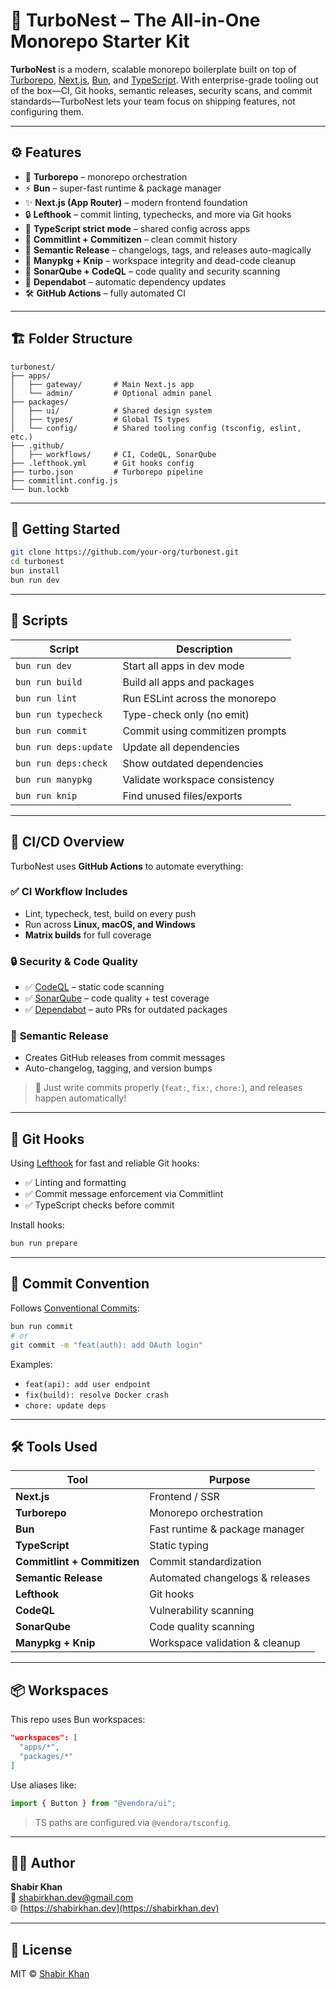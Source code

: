 # 🪺 TurboNest – The All-in-One Monorepo Starter Kit

**TurboNest** is a modern, scalable monorepo boilerplate built on top of [Turborepo](https://turbo.build/), [Next.js](https://nextjs.org/), [Bun](https://bun.sh/), and [TypeScript](https://www.typescriptlang.org/). With enterprise-grade tooling out of the box—CI, Git hooks, semantic releases, security scans, and commit standards—TurboNest lets your team focus on shipping features, not configuring them.

---

## ⚙️ Features

- 🧠 **Turborepo** – monorepo orchestration
- ⚡️ **Bun** – super-fast runtime & package manager
- ✨ **Next.js (App Router)** – modern frontend foundation
- 🔒 **Lefthook** – commit linting, typechecks, and more via Git hooks
- 🧪 **TypeScript strict mode** – shared config across apps
- 🧰 **Commitlint + Commitizen** – clean commit history
- 🚀 **Semantic Release** – changelogs, tags, and releases auto-magically
- 🧼 **Manypkg + Knip** – workspace integrity and dead-code cleanup
- 🧪 **SonarQube + CodeQL** – code quality and security scanning
- 🤖 **Dependabot** – automatic dependency updates
- 🛠️ **GitHub Actions** – fully automated CI

---

## 🏗️ Folder Structure

```
turbonest/
├── apps/
│   ├── gateway/       # Main Next.js app
│   └── admin/         # Optional admin panel
├── packages/
│   ├── ui/            # Shared design system
│   ├── types/         # Global TS types
│   └── config/        # Shared tooling config (tsconfig, eslint, etc.)
├── .github/
│   ├── workflows/     # CI, CodeQL, SonarQube
├── .lefthook.yml      # Git hooks config
├── turbo.json         # Turborepo pipeline
├── commitlint.config.js
└── bun.lockb
```

---

## 🚀 Getting Started

```bash
git clone https://github.com/your-org/turbonest.git
cd turbonest
bun install
bun run dev
```

---

## 🧪 Scripts

| Script | Description |
|--------|-------------|
| `bun run dev` | Start all apps in dev mode |
| `bun run build` | Build all apps and packages |
| `bun run lint` | Run ESLint across the monorepo |
| `bun run typecheck` | Type-check only (no emit) |
| `bun run commit` | Commit using commitizen prompts |
| `bun run deps:update` | Update all dependencies |
| `bun run deps:check` | Show outdated dependencies |
| `bun run manypkg` | Validate workspace consistency |
| `bun run knip` | Find unused files/exports |

---

## 🔁 CI/CD Overview

TurboNest uses **GitHub Actions** to automate everything:

### ✅ **CI Workflow Includes**

- Lint, typecheck, test, build on every push
- Run across **Linux, macOS, and Windows**
- **Matrix builds** for full coverage

### 🔒 **Security & Code Quality**

- ✅ [CodeQL](https://codeql.github.com/) – static code scanning
- ✅ [SonarQube](https://www.sonarsource.com/) – code quality + test coverage
- ✅ [Dependabot](https://docs.github.com/en/code-security/dependabot) – auto PRs for outdated packages

### 🚀 **Semantic Release**

- Creates GitHub releases from commit messages
- Auto-changelog, tagging, and version bumps

> 🧠 Just write commits properly (`feat:`, `fix:`, `chore:`), and releases happen automatically!

---

## 🧩 Git Hooks

Using [Lefthook](https://github.com/evilmartians/lefthook) for fast and reliable Git hooks:

- ✅ Linting and formatting
- ✅ Commit message enforcement via Commitlint
- ✅ TypeScript checks before commit

Install hooks:

```bash
bun run prepare
```

---

## 🧠 Commit Convention

Follows [Conventional Commits](https://www.conventionalcommits.org):

```bash
bun run commit
# or
git commit -m "feat(auth): add OAuth login"
```

Examples:
- `feat(api): add user endpoint`
- `fix(build): resolve Docker crash`
- `chore: update deps`

---

## 🛠 Tools Used

| Tool | Purpose |
|------|---------|
| **Next.js** | Frontend / SSR |
| **Turborepo** | Monorepo orchestration |
| **Bun** | Fast runtime & package manager |
| **TypeScript** | Static typing |
| **Commitlint + Commitizen** | Commit standardization |
| **Semantic Release** | Automated changelogs & releases |
| **Lefthook** | Git hooks |
| **CodeQL** | Vulnerability scanning |
| **SonarQube** | Code quality scanning |
| **Manypkg + Knip** | Workspace validation & cleanup |

---

## 📦 Workspaces

This repo uses Bun workspaces:

```json
"workspaces": [
  "apps/*",
  "packages/*"
]
```

Use aliases like:

```ts
import { Button } from "@vendora/ui";
```

> TS paths are configured via `@vendora/tsconfig`.

---

## 👨‍💻 Author

**Shabir Khan**  
📧 [shabirkhan.dev@gmail.com](mailto:shabirkhan.dev@gmail.com)  
🌐 [https://shabirkhan.dev](https://shabirkhan.dev)

---

## 📄 License

MIT © [Shabir Khan](https://github.com/shabirkhan-dev)
